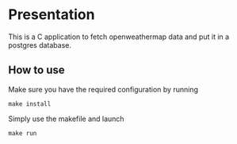 # Presentation

This is a C application to fetch openweathermap data and put it in a postgres database.

## How to use

Make sure you have the required configuration by running

```
make install
```

Simply use the makefile and launch

```
make run
```
